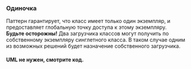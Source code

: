 ### Одиночка
Паттерн гарантирует, что класс имеет только один экземпляр, и предоставляет глобальную точку доступа к этому экземпляру.\
**Будьте осторожны!** Два загрузчика классов могут получить по собственному экземпляру синглетного класса. В таком случае одним из возможных решений будет назначение собственного загрузчика.
#### UML не нужен, смотрите код.